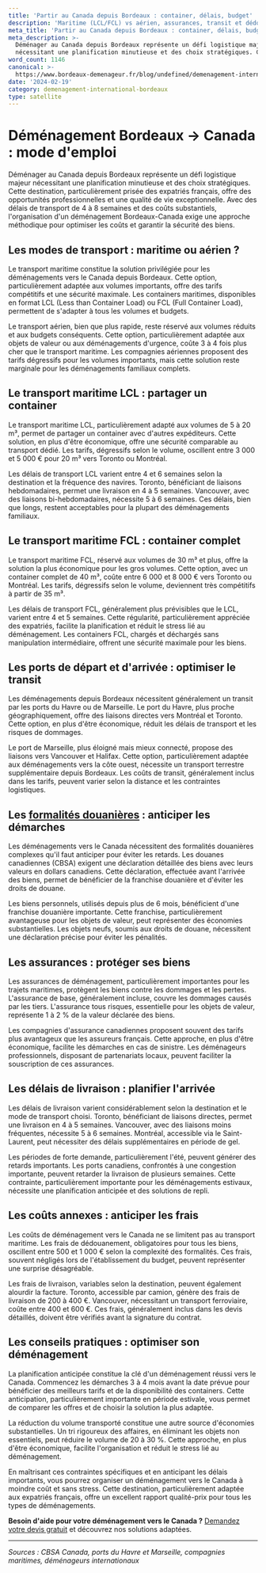 ```yaml
---
title: 'Partir au Canada depuis Bordeaux : container, délais, budget'
description: 'Maritime (LCL/FCL) vs aérien, assurances, transit et dédouanement.'
meta_title: 'Partir au Canada depuis Bordeaux : container, délais, budget'
meta_description: >-
  Déménager au Canada depuis Bordeaux représente un défi logistique majeur
  nécessitant une planification minutieuse et des choix stratégiques. Cette des.
word_count: 1146
canonical: >-
  https://www.bordeaux-demenageur.fr/blog/undefined/demenagement-international-canada-depuis-bordeaux
date: '2024-02-19'
category: demenagement-international-bordeaux
type: satellite
---
```



# Déménagement Bordeaux → Canada : mode d'emploi

Déménager au Canada depuis Bordeaux représente un défi logistique majeur nécessitant une planification minutieuse et des choix stratégiques. Cette destination, particulièrement prisée des expatriés français, offre des opportunités professionnelles et une qualité de vie exceptionnelle. Avec des délais de transport de 4 à 8 semaines et des coûts substantiels, l'organisation d'un déménagement Bordeaux-Canada exige une approche méthodique pour optimiser les coûts et garantir la sécurité des biens.

## Les modes de transport : maritime ou aérien ?

Le transport maritime constitue la solution privilégiée pour les déménagements vers le Canada depuis Bordeaux. Cette option, particulièrement adaptée aux volumes importants, offre des tarifs compétitifs et une sécurité maximale. Les containers maritimes, disponibles en format LCL (Less than Container Load) ou FCL (Full Container Load), permettent de s'adapter à tous les volumes et budgets.

Le transport aérien, bien que plus rapide, reste réservé aux volumes réduits et aux budgets conséquents. Cette option, particulièrement adaptée aux objets de valeur ou aux déménagements d'urgence, coûte 3 à 4 fois plus cher que le transport maritime. Les compagnies aériennes proposent des tarifs dégressifs pour les volumes importants, mais cette solution reste marginale pour les déménagements familiaux complets.

## Le transport maritime LCL : partager un container

Le transport maritime LCL, particulièrement adapté aux volumes de 5 à 20 m³, permet de partager un container avec d'autres expéditeurs. Cette solution, en plus d'être économique, offre une sécurité comparable au transport dédié. Les tarifs, dégressifs selon le volume, oscillent entre 3 000 et 5 000 € pour 20 m³ vers Toronto ou Montréal.

Les délais de transport LCL varient entre 4 et 6 semaines selon la destination et la fréquence des navires. Toronto, bénéficiant de liaisons hebdomadaires, permet une livraison en 4 à 5 semaines. Vancouver, avec des liaisons bi-hebdomadaires, nécessite 5 à 6 semaines. Ces délais, bien que longs, restent acceptables pour la plupart des déménagements familiaux.

## Le transport maritime FCL : container complet

Le transport maritime FCL, réservé aux volumes de 30 m³ et plus, offre la solution la plus économique pour les gros volumes. Cette option, avec un container complet de 40 m³, coûte entre 6 000 et 8 000 € vers Toronto ou Montréal. Les tarifs, dégressifs selon le volume, deviennent très compétitifs à partir de 35 m³.

Les délais de transport FCL, généralement plus prévisibles que le LCL, varient entre 4 et 5 semaines. Cette régularité, particulièrement appréciée des expatriés, facilite la planification et réduit le stress lié au déménagement. Les containers FCL, chargés et déchargés sans manipulation intermédiaire, offrent une sécurité maximale pour les biens.

## Les ports de départ et d'arrivée : optimiser le transit

Les déménagements depuis Bordeaux nécessitent généralement un transit par les ports du Havre ou de Marseille. Le port du Havre, plus proche géographiquement, offre des liaisons directes vers Montréal et Toronto. Cette option, en plus d'être économique, réduit les délais de transport et les risques de dommages.

Le port de Marseille, plus éloigné mais mieux connecté, propose des liaisons vers Vancouver et Halifax. Cette option, particulièrement adaptée aux déménagements vers la côte ouest, nécessite un transport terrestre supplémentaire depuis Bordeaux. Les coûts de transit, généralement inclus dans les tarifs, peuvent varier selon la distance et les contraintes logistiques.

## Les [formalités douanières](/blog/international/formalites-douanieres-demenagement-international) : anticiper les démarches

Les déménagements vers le Canada nécessitent des formalités douanières complexes qu'il faut anticiper pour éviter les retards. Les douanes canadiennes (CBSA) exigent une déclaration détaillée des biens avec leurs valeurs en dollars canadiens. Cette déclaration, effectuée avant l'arrivée des biens, permet de bénéficier de la franchise douanière et d'éviter les droits de douane.

Les biens personnels, utilisés depuis plus de 6 mois, bénéficient d'une franchise douanière importante. Cette franchise, particulièrement avantageuse pour les objets de valeur, peut représenter des économies substantielles. Les objets neufs, soumis aux droits de douane, nécessitent une déclaration précise pour éviter les pénalités.

## Les assurances : protéger ses biens

Les assurances de déménagement, particulièrement importantes pour les trajets maritimes, protègent les biens contre les dommages et les pertes. L'assurance de base, généralement incluse, couvre les dommages causés par les tiers. L'assurance tous risques, essentielle pour les objets de valeur, représente 1 à 2 % de la valeur déclarée des biens.

Les compagnies d'assurance canadiennes proposent souvent des tarifs plus avantageux que les assureurs français. Cette approche, en plus d'être économique, facilite les démarches en cas de sinistre. Les déménageurs professionnels, disposant de partenariats locaux, peuvent faciliter la souscription de ces assurances.

## Les délais de livraison : planifier l'arrivée

Les délais de livraison varient considérablement selon la destination et le mode de transport choisi. Toronto, bénéficiant de liaisons directes, permet une livraison en 4 à 5 semaines. Vancouver, avec des liaisons moins fréquentes, nécessite 5 à 6 semaines. Montréal, accessible via le Saint-Laurent, peut nécessiter des délais supplémentaires en période de gel.

Les périodes de forte demande, particulièrement l'été, peuvent générer des retards importants. Les ports canadiens, confrontés à une congestion importante, peuvent retarder la livraison de plusieurs semaines. Cette contrainte, particulièrement importante pour les déménagements estivaux, nécessite une planification anticipée et des solutions de repli.

## Les coûts annexes : anticiper les frais

Les coûts de déménagement vers le Canada ne se limitent pas au transport maritime. Les frais de dédouanement, obligatoires pour tous les biens, oscillent entre 500 et 1 000 € selon la complexité des formalités. Ces frais, souvent négligés lors de l'établissement du budget, peuvent représenter une surprise désagréable.

Les frais de livraison, variables selon la destination, peuvent également alourdir la facture. Toronto, accessible par camion, génère des frais de livraison de 200 à 400 €. Vancouver, nécessitant un transport ferroviaire, coûte entre 400 et 600 €. Ces frais, généralement inclus dans les devis détaillés, doivent être vérifiés avant la signature du contrat.

## Les conseils pratiques : optimiser son déménagement

La planification anticipée constitue la clé d'un déménagement réussi vers le Canada. Commencez les démarches 3 à 4 mois avant la date prévue pour bénéficier des meilleurs tarifs et de la disponibilité des containers. Cette anticipation, particulièrement importante en période estivale, vous permet de comparer les offres et de choisir la solution la plus adaptée.

La réduction du volume transporté constitue une autre source d'économies substantielles. Un tri rigoureux des affaires, en éliminant les objets non essentiels, peut réduire le volume de 20 à 30 %. Cette approche, en plus d'être économique, facilite l'organisation et réduit le stress lié au déménagement.

En maîtrisant ces contraintes spécifiques et en anticipant les délais importants, vous pourrez organiser un déménagement vers le Canada à moindre coût et sans stress. Cette destination, particulièrement adaptée aux expatriés français, offre un excellent rapport qualité-prix pour tous les types de déménagements.

**Besoin d'aide pour votre déménagement vers le Canada ?** [Demandez votre devis gratuit](https://moverz-bordeaux.fr/devis) et découvrez nos solutions adaptées.

---

*Sources : CBSA Canada, ports du Havre et Marseille, compagnies maritimes, déménageurs internationaux*
